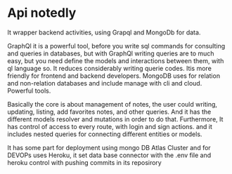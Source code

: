 
# Api notedly

It wrapper backend activities, using Grapql and MongoDb for data.


GraphQl it is a powerful tool, before you write sql commands for consulting and queries in databases, but with GraphQl writing  queries are to much easy, but you need define the models and
interactions between them, with ql language so. It reduces considerably writing querie codes. Itis more friendly for frontend and backend developers. MongoDB uses for relation and non-relation
databases and include manage with cli and cloud. Powerful tools.

Basically the core is about management of notes, the user could writing, updating, listing, add favorites notes, and other queries. And it has the different models resolver and mutations in order to do that.
Furthermore, It has control of access to every route, with login and sign actions. and it includes nested queries for connecting different entities or models. 

It has some part for deployment using  mongo DB Atlas Cluster and for DEVOPs uses Heroku, it set data base connector with the .env file and heroku control with pushing commits in its reposirory
